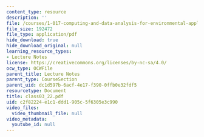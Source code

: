 ```yaml
---
content_type: resource
description: ''
file: /courses/1-017-computing-and-data-analysis-for-environmental-applications-fall-2003/c2f82224e1c1ddd1905c5f6305e3c990_class03_22.pdf
file_size: 192472
file_type: application/pdf
hide_download: true
hide_download_original: null
learning_resource_types:
- Lecture Notes
license: https://creativecommons.org/licenses/by-nc-sa/4.0/
ocw_type: OCWFile
parent_title: Lecture Notes
parent_type: CourseSection
parent_uid: dc1d597b-6acf-4e17-f390-0ffb0e32fdf5
resourcetype: Document
title: class03_22.pdf
uid: c2f82224-e1c1-ddd1-905c-5f6305e3c990
video_files:
  video_thumbnail_file: null
video_metadata:
  youtube_id: null
---
```

